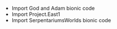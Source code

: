  * Import God and Adam bionic code
 * Import Project.East1
 * Import SerpentariumsWorlds bionic code
